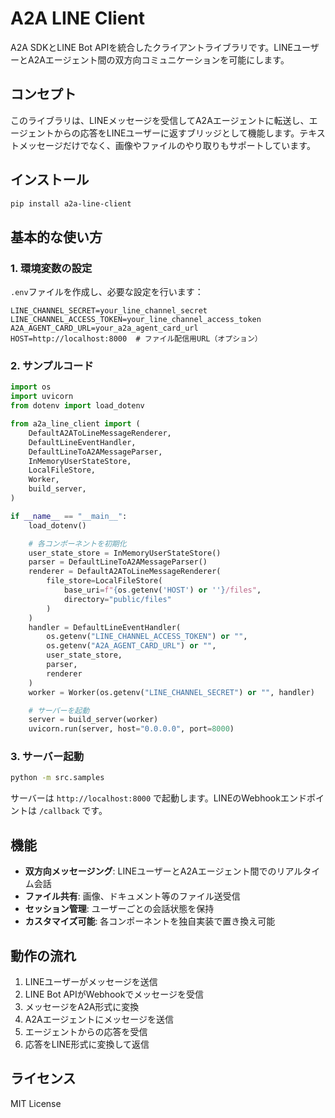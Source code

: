 # A2A LINE Client

A2A SDKとLINE Bot APIを統合したクライアントライブラリです。LINEユーザーとA2Aエージェント間の双方向コミュニケーションを可能にします。

## コンセプト

このライブラリは、LINEメッセージを受信してA2Aエージェントに転送し、エージェントからの応答をLINEユーザーに返すブリッジとして機能します。テキストメッセージだけでなく、画像やファイルのやり取りもサポートしています。

## インストール

```bash
pip install a2a-line-client
```

## 基本的な使い方

### 1. 環境変数の設定

`.env`ファイルを作成し、必要な設定を行います：

```env
LINE_CHANNEL_SECRET=your_line_channel_secret
LINE_CHANNEL_ACCESS_TOKEN=your_line_channel_access_token
A2A_AGENT_CARD_URL=your_a2a_agent_card_url
HOST=http://localhost:8000  # ファイル配信用URL（オプション）
```

### 2. サンプルコード

```python
import os
import uvicorn
from dotenv import load_dotenv

from a2a_line_client import (
    DefaultA2AToLineMessageRenderer,
    DefaultLineEventHandler,
    DefaultLineToA2AMessageParser,
    InMemoryUserStateStore,
    LocalFileStore,
    Worker,
    build_server,
)

if __name__ == "__main__":
    load_dotenv()

    # 各コンポーネントを初期化
    user_state_store = InMemoryUserStateStore()
    parser = DefaultLineToA2AMessageParser()
    renderer = DefaultA2AToLineMessageRenderer(
        file_store=LocalFileStore(
            base_uri=f"{os.getenv('HOST') or ''}/files",
            directory="public/files"
        )
    )
    handler = DefaultLineEventHandler(
        os.getenv("LINE_CHANNEL_ACCESS_TOKEN") or "",
        os.getenv("A2A_AGENT_CARD_URL") or "",
        user_state_store,
        parser,
        renderer
    )
    worker = Worker(os.getenv("LINE_CHANNEL_SECRET") or "", handler)

    # サーバーを起動
    server = build_server(worker)
    uvicorn.run(server, host="0.0.0.0", port=8000)
```

### 3. サーバー起動

```bash
python -m src.samples
```

サーバーは `http://localhost:8000` で起動します。LINEのWebhookエンドポイントは `/callback` です。

## 機能

- **双方向メッセージング**: LINEユーザーとA2Aエージェント間でのリアルタイム会話
- **ファイル共有**: 画像、ドキュメント等のファイル送受信
- **セッション管理**: ユーザーごとの会話状態を保持
- **カスタマイズ可能**: 各コンポーネントを独自実装で置き換え可能

## 動作の流れ

1. LINEユーザーがメッセージを送信
2. LINE Bot APIがWebhookでメッセージを受信
3. メッセージをA2A形式に変換
4. A2Aエージェントにメッセージを送信
5. エージェントからの応答を受信
6. 応答をLINE形式に変換して返信

## ライセンス

MIT License


